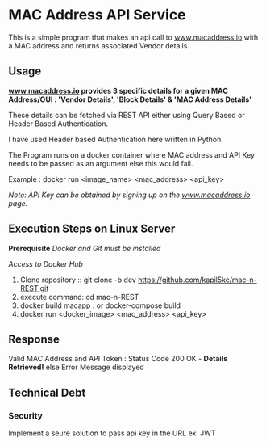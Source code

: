 # MAC Address API Service

This is a simple program that makes an api call to www.macaddress.io with a MAC address and returns associated Vendor details.


## Usage
**www.macaddress.io provides 3 specific details for a given MAC Address/OUI : 'Vendor Details', 'Block Details' & 'MAC Address Details'**

These details can be fetched via REST API either using Query Based or Header Based Authentication.

I have used Header based Authentication here written in Python.

The Program runs on a docker container where MAC address and API Key needs to be passed as an argument else this would fail.

Example : docker run <image_name> <mac_address> <api_key>

*Note: API Key can be obtained by signing up on the www.macaddress.io page.*

## Execution Steps on Linux Server

**Prerequisite**
*Docker and Git must be installed*

*Access to Docker Hub*

1. Clone repository :: git clone -b dev https://github.com/kapil5kc/mac-n-REST.git
2. execute command: cd mac-n-REST 
3. docker build macapp . or docker-compose build
4. docker run <docker_image> <mac_address> <api_key>


## Response

Valid MAC Address and API Token : Status Code 200 OK - **Details Retrieved!**
else Error Message displayed

## Technical Debt
### Security
Implement a seure solution to pass api key in the URL ex: JWT

